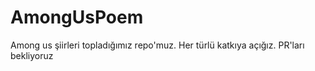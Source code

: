 # AmongUsPoem
Among us şiirleri topladığımız repo'muz. Her türlü katkıya açığız. PR'ları bekliyoruz
